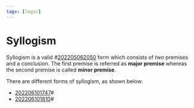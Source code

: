 ```yaml
---
tags: [logic]
---
```


# Syllogism

Syllogism is a valid #[202205062050](202205062050.md) form which consists of *two* premises and a conclusion. The first premise is referred as **major premise** whereas the second premise is called **minor premise**.

There are different forms of syllogism, as shown below:
- [202206101747](202206101747.md)#
- [202206101810](202206101810.md)#